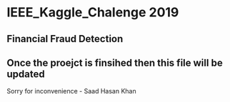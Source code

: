 # IEEE_Kaggle_Chalenge 2019
## Financial Fraud Detection
## Once the proejct is finsihed then this file will be updated
Sorry for inconvenience - Saad Hasan Khan

